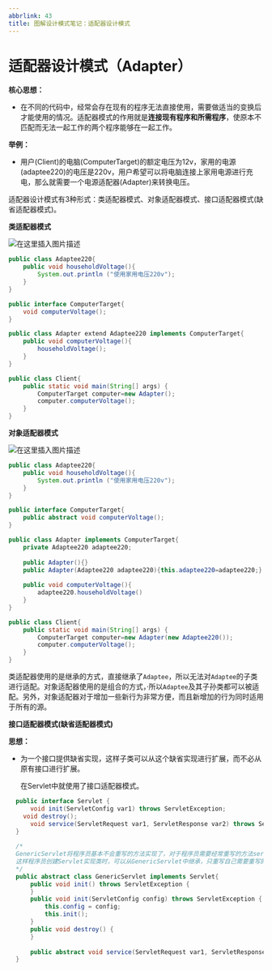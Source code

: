 ```yaml
---
abbrlink: 43
title: 图解设计模式笔记：适配器设计模式
---
```

# 适配器设计模式（Adapter）
**核心思想：**

- 在不同的代码中，经常会存在现有的程序无法直接使用，需要做适当的变换后才能使用的情况。适配器模式的作用就是**连接现有程序和所需程序**，使原本不匹配而无法一起工作的两个程序能够在一起工作。

**举例：**

- 用户(Client)的电脑(ComputerTarget)的额定电压为12v，家用的电源(adaptee220)的电压是220v，用户希望可以将电脑连接上家用电源进行充电，那么就需要一个电源适配器(Adapter)来转换电压。

适配器设计模式有3种形式：类适配器模式、对象适配器模式、接口适配器模式(缺省适配器模式)。

**类适配器模式**

![在这里插入图片描述](https://img-blog.csdnimg.cn/8badd465e5214ae38b26a9bcf53adc93.png)

```java
public class Adaptee220{
    public void householdVoltage(){
        System.out.println ("使用家用电压220v");
    }
}

public interface ComputerTarget{
    void computerVoltage();
}

public class Adapter extend Adaptee220 implements ComputerTarget{
    public void computerVoltage(){
        householdVoltage();
    }
}

public class Client{
    public static void main(String[] args) {
        ComputerTarget computer=new Adapter();
        computer.computerVoltage();
    }
}

```


**对象适配器模式**

![在这里插入图片描述](https://img-blog.csdnimg.cn/80e9f38732414c198b122993f47f7fce.png)

```java
public class Adaptee220{
    public void householdVoltage(){
        System.out.println ("使用家用电压220v");
    }
}

public interface ComputerTarget{
    public abstract void computerVoltage();
}

public class Adapter implements ComputerTarget{
	private Adaptee220 adaptee220;
	
	public Adapter(){}
	public Adapter(Adaptee220 adaptee220){this.adaptee220=adaptee220;}
	
    public void computerVoltage(){
        adaptee220.householdVoltage()
    }
}

public class Client{
    public static void main(String[] args) {
        ComputerTarget computer=new Adapter(new Adaptee220());
        computer.computerVoltage();
    }
}

```

类适配器使用的是继承的方式，直接继承了`Adaptee`，所以无法对`Adaptee`的子类进行适配。对象适配器使用的是组合的方式，·所以`Adaptee`及其子孙类都可以被适配。另外，对象适配器对于增加一些新行为非常方便，而且新增加的行为同时适用于所有的源。



**接口适配器模式(缺省适配器模式)**

**思想：**

- 为一个接口提供缺省实现，这样子类可以从这个缺省实现进行扩展，而不必从原有接口进行扩展。

  在Servlet中就使用了接口适配器模式。

```java
  public interface Servlet {
      void init(ServletConfig var1) throws ServletException;
  	void destroy();
      void service(ServletRequest var1, ServletResponse var2) throws ServletException, IOException;  
  }
  
  /*
  GenericServlet将程序员基本不会重写的方法实现了，对于程序员需要经常重写的方法service没有进行实现。
  这样程序员创建Servlet实现类时，可以从GenericServlet中继承，只重写自己需要重写的方法，使得代码更为简洁。
  */
  public abstract class GenericServlet implements Servlet{
      public void init() throws ServletException {
      }
      public void init(ServletConfig config) throws ServletException {
          this.config = config;
          this.init();
      }
      public void destroy() {
      }
      
      public abstract void service(ServletRequest var1, ServletResponse var2) throws ServletException, IOException;
  }
```

 